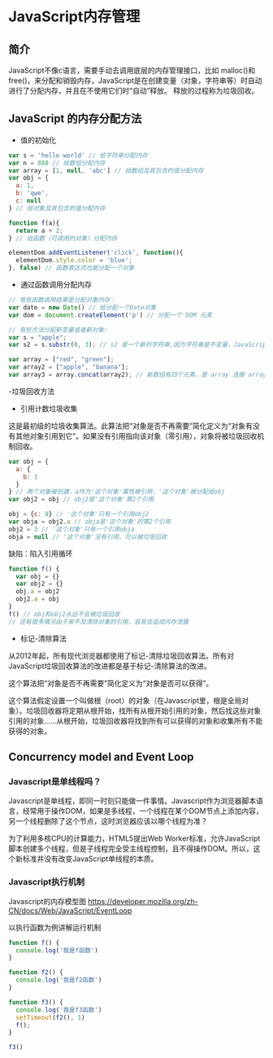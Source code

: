 # JavaScript内存管理

## 简介

JavaScript不像c语言，需要手动去调用底层的内存管理接口，比如 malloc()和free()，来分配和销毁内存，JavaScript是在创建变量（对象，字符串等）时自动进行了分配内存，并且在不使用它们时“自动”释放。 释放的过程称为垃圾回收。

## JavaScript 的内存分配方法

- 值的初始化

```javascript
var s = 'hello world' // 给字符串分配内存
var n = 888 // 给数组分配内存
var array = [1, null, 'abc'] // 给数组及其包含的值分配内存
var obj = {
  a: 1,
  b: 'qwe',
  c: null
} // 给对象及其包含的值分配内存

function f(a){
  return a + 2;
} // 给函数（可调用的对象）分配内存

elementDom.addEventListener('click', function(){
  elementDom.style.color = 'blue';
}, false) // 函数表达式也能分配一个对象
```

- 通过函数调用分配内存

```javascript
// 有些函数调用结果是分配对象内存：
var date = new Date() // 给分配一个Date对象
var dom = document.createElement('p') // 分配一个 DOM 元素

// 有些方法分配新变量或者新对象:
var s = "apple";
var s2 = s.substr(0, 3); // s2 是一个新的字符串,因为字符串是不变量，JavaScript 可能决定不分配内存，只是存储了 [0-3] 的范围。

var array = ["red", "green"];
var array2 = ["apple", "banana"];
var array3 = array.concat(array2); // 新数组有四个元素，是 array 连接 array2 的结果
```

-垃圾回收方法

- 引用计数垃圾收集

这是最初级的垃圾收集算法。此算法把“对象是否不再需要”简化定义为“对象有没有其他对象引用到它”。如果没有引用指向该对象（零引用），对象将被垃圾回收机制回收。

```javascript
var obj = {
  a: {
    b: 1
  }
} // 两个对象被创建，a作为'这个对象'属性被引用，'这个对象'被分配给obj
var obj2 = obj // obj2是'这个对象'第2个引用

obj = {c: 8} // '这个对象'只有一个引用obj2
var obja = obj2.a // obja是'这个对象'的第2个引用
obj2 = 3 // '这个对象'只有一个引用obja
obja = null // '这个对象'没有引用，可以被垃圾回收

```

缺陷：陷入引用循环
```javascript
function f() {
  var obj = {}
  var obj2 = {}
  obj.a = obj2
  obj2.a = obj
}
f() // obj和obj2永远不会被垃圾回收
// 还有很多情况由于来不及清除对象的引用，容易会造成内存泄露
```
- 标记-清除算法

从2012年起，所有现代浏览器都使用了标记-清除垃圾回收算法。所有对JavaScript垃圾回收算法的改进都是基于标记-清除算法的改进。

这个算法把“对象是否不再需要”简化定义为“对象是否可以获得”。

这个算法假定设置一个叫做根（root）的对象（在Javascript里，根是全局对象）。垃圾回收器将定期从根开始，找所有从根开始引用的对象，然后找这些对象引用的对象……从根开始，垃圾回收器将找到所有可以获得的对象和收集所有不能获得的对象。

## Concurrency model and Event Loop

### Javascript是单线程吗？

Javascript是单线程，即同一时刻只能做一件事情。Javascript作为浏览器脚本语言，经常用于操作DOM，如果是多线程，一个线程在某个DOM节点上添加内容，另一个线程删除了这个节点，这时浏览器应该以哪个线程为准？

为了利用多核CPU的计算能力，HTML5提出Web Worker标准，允许JavaScript脚本创建多个线程，但是子线程完全受主线程控制，且不得操作DOM。所以，这个新标准并没有改变JavaScript单线程的本质。

### Javascript执行机制

Javascript的内存模型图
https://developer.mozilla.org/zh-CN/docs/Web/JavaScript/EventLoop

以执行函数为例讲解运行机制

```javascript
function f() {
  console.log('我是f函数')
}

function f2() {
  console.log('我是f2函数')
}

function f3() {
  console.log('我是f3函数')
  setTimeout(f2(), 1)
  f();
}

f3()
```
